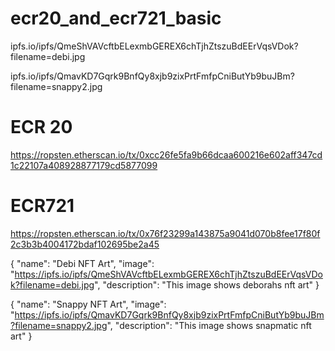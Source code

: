 # ecr20_and_ecr721_basic

ipfs.io/ipfs/QmeShVAVcftbELexmbGEREX6chTjhZtszuBdEErVqsVDok?filename=debi.jpg

ipfs.io/ipfs/QmavKD7Gqrk9BnfQy8xjb9zixPrtFmfpCniButYb9buJBm?filename=snappy2.jpg

ECR 20
===============================
https://ropsten.etherscan.io/tx/0xcc26fe5fa9b66dcaa600216e602aff347cd1c22107a408928877179cd5877099

ECR721
======================
https://ropsten.etherscan.io/tx/0x76f23299a143875a9041d070b8fee17f80f2c3b3b4004172bdaf102695be2a45

{
  "name": "Debi NFT Art",
  "image": "https://ipfs.io/ipfs/QmeShVAVcftbELexmbGEREX6chTjhZtszuBdEErVqsVDok?filename=debi.jpg",
  "description": "This image shows deborahs nft art"
}

{
  "name": "Snappy NFT Art",
  "image": "https://ipfs.io/ipfs/QmavKD7Gqrk9BnfQy8xjb9zixPrtFmfpCniButYb9buJBm?filename=snappy2.jpg",
  "description": "This image shows snapmatic nft art"
}

